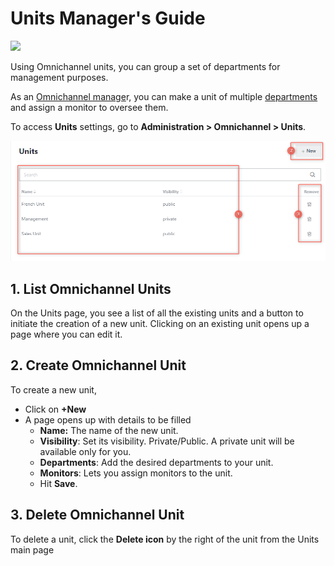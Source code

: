 # Units Manager's Guide

![](<../../.gitbook/assets/2021-06-10\_22-31-38 (3) (3) (3) (3) (3) (3) (3) (3) (3) (2) (3) (1) (1) (1) (1) (1) (1) (19).jpg>)

Using Omnichannel units, you can group a set of departments for management purposes.

As an [Omnichannel manage](managers.md)r, you can make a unit of multiple [departments](departments.md) and assign a monitor to oversee them.

To access **Units** settings, go to **Administration  > Omnichannel > Units**.

![Omnichannel Units page](<../../.gitbook/assets/Omnichannel Units page>)

## 1. List Omnichannel Units

On the Units page, you see a list of all the existing units and a button to initiate the creation of a new unit. Clicking on an existing unit opens up a page where you can edit it.

## 2. Create Omnichannel Unit

To create a new unit,&#x20;

* Click on **+New**
* A page opens up with details to be filled
  * **Name:** The name of the new unit.
  * **Visibility**: Set its visibility. Private/Public. A private unit will be available only for you.
  * **Departments**: Add the desired departments to your unit.
  * **Monitors**: Lets you assign monitors to the unit.
  * Hit **Save**.

## 3. Delete Omnichannel Unit

To delete a unit, click the **Delete icon** by the right of the unit from the Units main page
